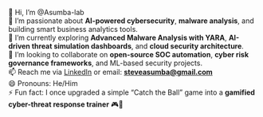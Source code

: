👋 Hi, I’m @Asumba-lab  
👀 I’m passionate about **AI-powered cybersecurity**, **malware analysis**, and building smart business analytics tools.  
🌱 I’m currently exploring **Advanced Malware Analysis with YARA**, **AI-driven threat simulation dashboards**, and **cloud security architecture**.  
💞️ I’m looking to collaborate on **open-source SOC automation**, **cyber risk governance frameworks**, and ML-based security projects.  
📫 Reach me via [LinkedIn](https://www.linkedin.com/in/steve-ogolla-557a8137a) or email: **steveasumba@gmail.com**  
😄 Pronouns: He/Him  
⚡ Fun fact: I once upgraded a simple “Catch the Ball” game into a **gamified cyber-threat response trainer** 🎮🔐  

<!---
Asumba-lab/Asumba-lab is a ✨ special ✨ repository because its `README.md` (this file) appears on your GitHub profile.
You can click the Preview link to take a look at your changes.
--->
